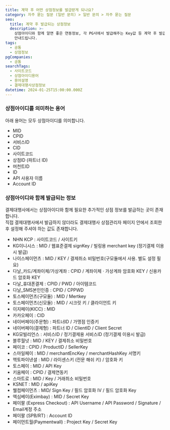 ```yaml
---
title: 계약 후 어떤 상점정보를 발급받게 되나요?
category: 자주 묻는 질문 (일반 문의) > 일반 문의 > 자주 묻는 질문
seo:
  title: 계약 후 발급되는 상점정보
  description: >-
    상점아이디와 함께 알면 좋은 연동정보, 각 PG사에서 발급해주는 Key값 등 계약 후 발급되는 상점정보에 대해 추가적으로 포트원이
    안내드립니다.
tags:
  - 공통
  - 상점정보
pgCompanies:
  - 공통
searchTags:
  - 사이트코드
  - 상점아이디용어
  - 용어설명
  - 결제대행사상점정보
datetime: 2024-01-25T15:00:00.000Z
---
```


<Callout content="결제대행사에서는 계약이 완료되면 고객사별로 상점 정보를 발급합니다.
결제대행사별로 어떤 상점 정보가 발급되는지, 상점아이디를 부르는 명칭은 어떻게 다른지 안내드립니다." />

### **상점아이디를 의미하는 용어**

아래 용어는 모두 상점아이디를 의미합니다.

- MID
- CPID
- 서비스ID
- CID
- 사이트코드
- 상점ID (파트너 ID)
- 머천트ID
- ID
- API 사용자 이름
- Account ID

### **상점아이디와 함께 발급되는 정보**

결제대행사에서는 상점아이디와 함께 필요한 추가적인 상점 정보를 발급하는 곳이 존재합니다.\
직접 결제대행사에서 발급하지 않더라도 결제대행사 상점관리자 페이지 안에서 조회한 후 설정해 주셔야 하는 값도 존재합니다.

- NHN KCP : 사이트코드 / 사이트키
- KG이니시스 : MID / 웹표준결제 signKey / 빌링용 merchant key (정기결제 이용시 발급)
- 나이스페이먼츠 : MID / KEY / 결제취소 비밀번호(구모듈에서 사용. 별도 설정 필요)
- 다날\_카드/계좌이체/가상계좌 : CPID / 계좌이체 · 가상계좌 암호화 KEY / 신용카드 암호화 KEY
- 다날\_휴대폰결제 : CPID / PWD / 아이템코드
- 다날\_SMS본인인증 : CPID / CPPWD
- 토스페이먼츠(구모듈) : MID / Mertkey
- 토스페이먼츠(신모듈) : MID / 시크릿 키 / 클라이언트 키
- 이지페이(KICC) : MID
- 카카오페이 : CID
- 네이버페이(주문형) : 파트너ID / 가맹점 인증키
- 네이버페이(결제형) : 파트너 ID / ClientID / Client Secret
- KG모빌리언스 : 서비스ID / 정기결제용 서비스ID (정기결제 이용시 발급)
- 블루월넛 : MID / KEY / 결제취소 비밀번호
- 페이코 : CPID / ProductID / SellerKey
- 스마일페이 : MID / merchantEncKey / merchantHashKey 서명키
- 헥토파이낸셜 : MID / 라이센스키 (전문 해쉬 키) / 암호화 키
- 토스페이 : MID / API Key
- 키움페이 : CPID / 결제연동키
- 스마트로 : MID / Key / 거래취소 비밀번호
- KSNET : MID / apiKey
- 웰컴페이먼츠 : MID/ Sign Key / 필드 암호화 IV / 필드 암호화 Key
- 엑심베이(Eximbay) : MID / Secret Key
- 페이팔 (Express Checkout) : API Username / API Password / Signature / Email계정 주소
- 페이팔 (SPB/RT) : Account ID
- 페이먼트월(Paymentwall) : Project Key / Secret Key
